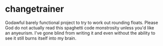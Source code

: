 # changetrainer
Godawful barely functional project to try to work out rounding floats. Please God do not actually read this spaghetti code monstrosity unless you'd like an anyeurism. I've gone blind from writing it and even without the ability to see it still burns itself into my brain.
